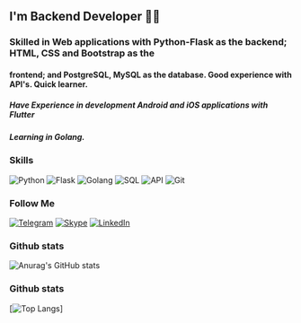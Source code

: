 ## I'm Backend Developer 🤘😏

### Skilled in Web applications with Python-Flask as the backend; HTML, CSS and Bootstrap as the 
#### frontend; and PostgreSQL, MySQL as the database. Good experience with API's. Quick learner.
##### Have Experience in development Android and iOS applications with Flutter
##### Learning in Golang.

### Skills
![Python](https://img.shields.io/badge/-Python-090909?style=for-the-badge&logo=python&logoColor=47C5FB)
![Flask](https://img.shields.io/badge/-Flask-090909?style=for-the-badge&logo=flask&logoColor=097CDB)
![Golang](https://img.shields.io/badge/-Golang-090909?style=for-the-badge&logo=go&logoColor=F8C52C)
![SQL](https://img.shields.io/badge/-SQL-090909?style=for-the-badge&logo=SQL&logoColor=47C5FB)
![API](https://img.shields.io/badge/-API-090909?style=for-the-badge&logo=API%2b%2b&logoColor=6296CC)
![Git](https://img.shields.io/badge/-git-090909?style=for-the-badge&logo=Git%2b%2b&logoColor=6296CC)

### Follow Me
[![Telegram](https://img.shields.io/badge/-Telegram-090909?style=for-the-badge&logo=telegram&logoColor=27A0D9)](https://t.me/sohbetbackend)
[![Skype](https://img.shields.io/badge/-Skype-090909?style=for-the-badge&logo=skype&logoColor=27A0D9)](live:.cid.cfb22ecc19fa80a3)
[![LinkedIn](https://img.shields.io/badge/-LinkedIn-090909?style=for-the-badge&logo=linkedin&logoColor=007BB6)](https://www.linkedin.com/in/sohbet-gurbanov-bb1249229)

### Github stats
![Anurag's GitHub stats](https://github-readme-stats.vercel.app/api?username=Sohbetbackend&show_icons=true&theme=dark)

### Github stats
[![Top Langs](https://github-readme-stats.vercel.app/api/top-langs/?username=Sohbetbackend)]
